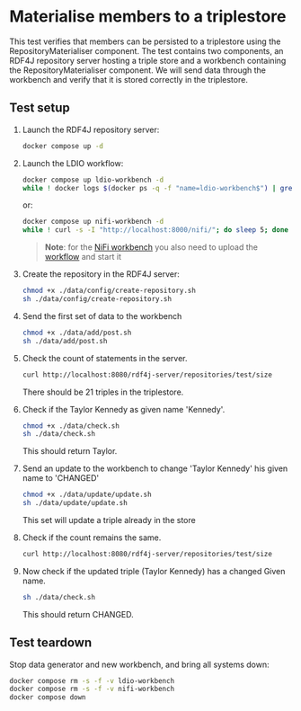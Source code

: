 # Materialise members to a triplestore
This test verifies that members can be persisted to a triplestore using the RepositoryMaterialiser component.
The test contains two components, an RDF4J repository server hosting a triple store and a workbench containing
the RepositoryMaterialiser component. We will send data through the workbench and verify that it is stored
correctly in the triplestore.

## Test setup
1. Launch the RDF4J repository server:
    ```bash
    docker compose up -d
    ```

2. Launch the LDIO workflow:
    ```bash
    docker compose up ldio-workbench -d
    while ! docker logs $(docker ps -q -f "name=ldio-workbench$") | grep 'Started Application in' ; do sleep 1; done
    ```
    or:
    ```bash
    docker compose up nifi-workbench -d
    while ! curl -s -I "http://localhost:8000/nifi/"; do sleep 5; done
    ```
   > **Note**: for the [NiFi workbench](http://localhost:8000/nifi/) you also need to upload the [workflow](./nifi-workflow.json) and start it

3. Create the repository in the RDF4J server:
   ```bash
   chmod +x ./data/config/create-repository.sh
   sh ./data/config/create-repository.sh
   ```

4. Send the first set of data to the workbench
   ```bash
   chmod +x ./data/add/post.sh
   sh ./data/add/post.sh
   ```
   
5. Check the count of statements in the server.
   ```bash
   curl http://localhost:8080/rdf4j-server/repositories/test/size
   ```
   There should be 21 triples in the triplestore.

6. Check if the Taylor Kennedy as given name 'Kennedy'.
   ```bash
   chmod +x ./data/check.sh
   sh ./data/check.sh
   ```
   This should return Taylor.

7. Send an update to the workbench to change 'Taylor Kennedy' his given name to 'CHANGED'
   ```bash
   chmod +x ./data/update/update.sh
   sh ./data/update/update.sh
   ```
   This set will update a triple already in the store

8. Check if the count remains the same.
   ```bash
   curl http://localhost:8080/rdf4j-server/repositories/test/size
   ```

9. Now check if the updated triple (Taylor Kennedy) has a changed Given name.
   ```bash
   sh ./data/check.sh
   ```
   This should return CHANGED.

## Test teardown
Stop data generator and new workbench, and bring all systems down:
```bash
docker compose rm -s -f -v ldio-workbench
docker compose rm -s -f -v nifi-workbench
docker compose down
```